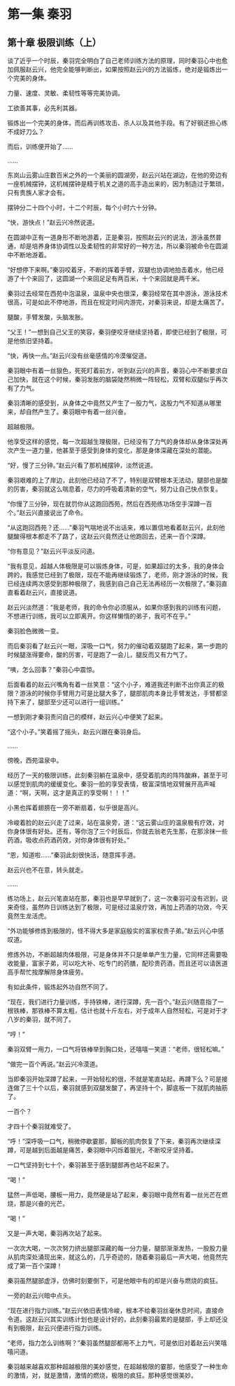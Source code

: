 # 第一集 秦羽

## 第十章 极限训练（上）

谈了近乎一个时辰，秦羽完全明白了自己老师训练方法的原理，同时秦羽心中也愈加佩服赵云兴，他完全能够判断出，如果按照赵云兴的方法锻炼，绝对是锻炼出一个完美的身体。

力量、速度、灵敏、柔韧性等等完美协调。

工欲善其事，必先利其器。

锻炼出一个完美的身体，而后再训练攻击、杀人以及其他手段。有了好钢还担心练不成好刀么？

而后，训练便开始了……

……

东岚山云雾山庄数百米之外的一个美丽的圆湖旁，赵云兴站在湖边，在他的旁边有一座机械摆钟，这机械摆钟是精于机关之道的高手造出来的，因为制造过于繁琐，只有贵族人家才会有。

摆钟分二十四个小时，十二个时辰，每个小时六十分钟。

“快，游快点！”赵云兴冷然说道。

在圆湖中正有一道身形不断地游着，正是秦羽，按照赵云兴的说法，游泳虽然普通，却是培养身体协调性以及柔韧性的非常好的一种方法，所以秦羽被命令在圆湖中不断地游着。

“好想停下来啊。”秦羽咬着牙，不断的挥着手臂，双腿也协调地拍击着水，他已经游了十个来回了，这圆湖一个来回足足有两百米，十个来回就是两千米。

秦羽过去经常在西苑中泡温泉，温泉中央也很深，秦羽经常在其中游泳，游泳技术很高，可是如此不停地游，而且在规定时间内游完，对秦羽来说，却是太痛苦了。

腿酸，手臂发酸，头脑发胀。

“父王！”一想到自己父王的笑容，秦羽便咬牙继续坚持着，即使已经到了极限，可是他依旧坚持着。

“快，再快一点。”赵云兴没有丝毫感情的冷漠催促道。

秦羽眼中有着一丝狠色，死死盯着前方，听到赵云兴的声音，秦羽心中不断要求自己加快，就在这个时候，秦羽发胀的脑袋陡然稍微一阵轻松，双臂和双腿似乎再次有了力气。

秦羽清晰的感受到，从身体之中竟然又产生了一股力气，这股力气不知道从哪里来，却自然产生了。秦羽眼中有着一丝兴奋。

超越极限。

他享受这样的感觉，每一次超越生理极限，已经没有了力气的身体却从身体深处再次产生一道力量，他甚至于感受到身体的变化，那是身体深藏在深处的潜能。

“好，慢了三分钟。”赵云兴看了那机械摆钟，淡然说道。

秦羽艰难的上了岸边，此刻他已经动了不了，特别是双臂根本无法动，腿部也是酸的厉害，秦羽就这么喘息着，尽力的呼吸着清新的空气，努力让自己快点恢复。

“你慢了三分钟，现在就罚你从这跑回西苑，然后在西苑练功场空手深蹲一百个。”赵云兴直接说出了命令。

“从这跑回西苑？还……”秦羽气喘地说不出话来，难以置信地看着赵云兴，此刻他腿酸得根本都走不了路了，这赵云兴竟然还让他跑回去，还来一百个深蹲。

“你有意见？”赵云兴平淡反问道。

“我有意见，超越人体极限是可以锻炼身体，可是，如果超过的太多，我的身体会跨的，我感觉已经到了极限，现在不能再继续锻炼了，老师，刚才游泳的时候，我已经连续两次感受到那种极限了，我感到自己自己无法再经历一次极限了。”秦羽直直看着赵云兴，直接说道。

赵云兴淡然道：“我是老师，我的命令你必须服从，如果你感到我的训练有问题，不想进行训练，我可以立即离开。你这样懒惰的弟子，我可不在乎。”

秦羽脸色微微一变。

而后秦羽看了赵云兴一眼，深吸一口气，努力的催动着双腿跑了起来，第一步跑的时候腿涨得要命，酸的厉害，可是跑了一会儿，腿反而又有力气了。

“咦，怎么回事？”秦羽心中震惊。

后面看着的赵云兴嘴角有着一丝笑意：“这个小子，难道我还判断不出你真正的极限？游泳的时候你手臂用力可是比腿大多了，腿部肌肉本身比手臂发达，手臂都坚持下来了，腿部至少还可以进行一组训练。”

一想到刚才秦羽责问自己的模样，赵云兴心中便笑了起来。

“这个小子。”笑着摇了摇头，赵云兴跟在秦羽身后。

……

傍晚，西苑温泉中。

经历了一天的极限训练，此刻秦羽躺在温泉中，感受着肌肉的阵阵酸麻，甚至于可以感觉到肌肉的缓缓变化。秦羽一脸的享受表情，极富深情地双臂展开高声喊道：“啊，天啊，这才是真正的享受啊！！！”

小黑也挥着翅膀在一旁不断扇着，似乎很是高兴。

冷峻着脸的赵云兴走了过来，站在温泉旁，道：“这云雾山庄的温泉极有疗效，对你身体很有好处。还有，等你泡了三个时辰后，你就去翁老先生那，在那涂抹一些药酒，吸收点药酒药效，对你身体很有好处。”

“恩，知道啦……”秦羽此刻很快活，随意挥手道。

赵云兴也不在意，转头就走。

……

练功场上，赵云兴笔直站在那，秦羽也是早早就到了，这一次秦羽可没有迟到，说来奇怪，虽然昨日训练达到了极限，可是经过温泉疗效，再加上药酒的功效，今天竟然生龙活虎。

“外功能够修炼到极限的，怪不得大多是家庭殷实的富家权贵子弟。”赵云兴心中感叹道。

修炼外功，不断超越肉体极限，可是身体并不只是单单产生力量，它同样还需要吸收能量，富家子弟，可以吃大补、吃专门的药膳，配珍贵药酒，而且还可以请医道高手帮忙按摩解除身体疲劳。

有如此条件，锻炼起外功自然不同了。

“现在，我们进行力量训练，手持铁棒，进行深蹲，先一百个。”赵云兴随意指了一根铁棒，那铁棒不算太粗，估计也就十斤左右，对于成年人自然轻松，可是对于才八岁的秦羽，就不同了。

“哼！”

秦羽双臂一用力，一口气将铁棒举到胸口处，还嘻嘻一笑道：“老师，很轻松嘛。”

“做完一百个再说。”赵云兴冷漠道。

当即秦羽开始深蹲了起来，一开始轻松的很，不就是笔直站起，再蹲下么？可是接连做了三十个以后，秦羽就感到双腿发酸了，再坚持十个，脚底板一下就肌肉抽筋了。

一百个？

才四十个秦羽就难受了。

“呼！”深呼吸一口气，稍微停歇霎那，脚板的肌肉恢复了下来，秦羽再次继续深蹲，可是越到后面越是痛苦，秦羽眼中闪烁着狠光，不断咬牙坚持着。

一口气坚持到七十个，秦羽甚至于感到腿部再也站不起来了。

“喝！”

猛然一声低喝，腰板一用力，竟然硬是站了起来，秦羽眼中竟然有着一丝光芒在燃烧，那是兴奋的光芒。

“喝！”

又是一声大喝，秦羽再次站了起来。

一次次大喝，一次次努力挤出腿部深藏的每一分力量，腿部渐渐发热，一股股力量从肌肉深处涌现出来，就这么的，几乎奇迹的，随着秦羽最后一声大喝，他竟然完成了第一百个深蹲！

秦羽虽然腿部虚浮，仿佛时刻要倒下，可是他眼中有的却是兴奋与燃烧的疯狂。

一旁的赵云兴暗中点头。

“现在进行指力训练。”赵云兴依旧表情冷峻，根本不给秦羽丝毫休息时间，直接命令道。这赵云兴其实训练计划也是设计好的，此刻秦羽最累的是腿部，手上却还没有到极限，赵云兴便进行指力训练。

“老师，指力怎么训练啊？”秦羽虽然腿部都用不上力气，可是依旧对着赵云兴笑嘻嘻问道。

秦羽越来越喜欢那种超越极限的美妙感觉，在超越极限的霎那，他感受了一种生命的激情，对，就是激情，激情的燃烧，极限的疯狂。那种感觉很美妙。

